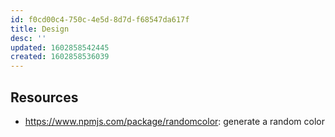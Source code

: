 ```yaml
---
id: f0cd00c4-750c-4e5d-8d7d-f68547da617f
title: Design
desc: ''
updated: 1602858542445
created: 1602858536039
---
```


## Resources
- https://www.npmjs.com/package/randomcolor: generate a random color